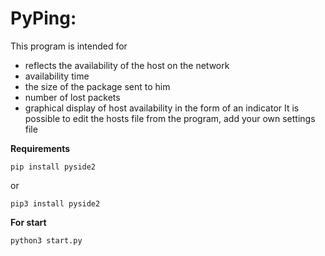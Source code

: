 # PyPing:

This program is intended for
- reflects the availability of the host on the network
- availability time
- the size of the package sent to him
- number of lost packets
- graphical display of host availability in the form of an indicator
It is possible to edit the hosts file from the program, add your own settings file

**Requirements**
```
pip install pyside2
```
or
```
pip3 install pyside2
```
**For start**
```
python3 start.py
```
